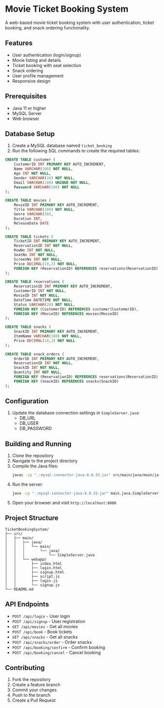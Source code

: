# Movie Ticket Booking System

A web-based movie ticket booking system with user authentication, ticket booking, and snack ordering functionality.

## Features

- User authentication (login/signup)
- Movie listing and details
- Ticket booking with seat selection
- Snack ordering
- User profile management
- Responsive design

## Prerequisites

- Java 11 or higher
- MySQL Server
- Web browser

## Database Setup

1. Create a MySQL database named `ticket_booking`
2. Run the following SQL commands to create the required tables:

```sql
CREATE TABLE customer (
    CustomerID INT PRIMARY KEY AUTO_INCREMENT,
    Name VARCHAR(100) NOT NULL,
    Age INT NOT NULL,
    Gender VARCHAR(10) NOT NULL,
    Email VARCHAR(100) UNIQUE NOT NULL,
    Password VARCHAR(100) NOT NULL
);

CREATE TABLE movies (
    MovieID INT PRIMARY KEY AUTO_INCREMENT,
    Title VARCHAR(100) NOT NULL,
    Genre VARCHAR(50),
    Duration INT,
    ReleaseDate DATE
);

CREATE TABLE tickets (
    TicketID INT PRIMARY KEY AUTO_INCREMENT,
    ReservationID INT NOT NULL,
    RowNo INT NOT NULL,
    SeatNo INT NOT NULL,
    ScreenNo INT NOT NULL,
    Price DECIMAL(10,2) NOT NULL,
    FOREIGN KEY (ReservationID) REFERENCES reservations(ReservationID)
);

CREATE TABLE reservations (
    ReservationID INT PRIMARY KEY AUTO_INCREMENT,
    CustomerID INT NOT NULL,
    MovieID INT NOT NULL,
    DateTime DATETIME NOT NULL,
    Status VARCHAR(20) NOT NULL,
    FOREIGN KEY (CustomerID) REFERENCES customer(CustomerID),
    FOREIGN KEY (MovieID) REFERENCES movies(MovieID)
);

CREATE TABLE snacks (
    SnackID INT PRIMARY KEY AUTO_INCREMENT,
    ItemName VARCHAR(100) NOT NULL,
    Price DECIMAL(10,2) NOT NULL
);

CREATE TABLE snack_orders (
    OrderID INT PRIMARY KEY AUTO_INCREMENT,
    ReservationID INT NOT NULL,
    SnackID INT NOT NULL,
    Quantity INT NOT NULL,
    FOREIGN KEY (ReservationID) REFERENCES reservations(ReservationID),
    FOREIGN KEY (SnackID) REFERENCES snacks(SnackID)
);
```

## Configuration

1. Update the database connection settings in `SimpleServer.java`:
   - DB_URL
   - DB_USER
   - DB_PASSWORD

## Building and Running

1. Clone the repository
2. Navigate to the project directory
3. Compile the Java files:
   ```bash
   javac -cp ".:mysql-connector-java-8.0.33.jar" src/main/java/main/java/SimpleServer.java
   ```
4. Run the server:
   ```bash
   java -cp ".:mysql-connector-java-8.0.33.jar" main.java.SimpleServer
   ```
5. Open your browser and visit `http://localhost:8080`

## Project Structure

```
TicketBookingSystem/
├── src/
│   ├── main/
│   │   ├── java/
│   │   │   └── main/
│   │   │       └── java/
│   │   │           └── SimpleServer.java
│   │   └── webapp/
│   │       ├── index.html
│   │       ├── login.html
│   │       ├── signup.html
│   │       ├── script.js
│   │       ├── login.js
│   │       └── signup.js
└── README.md
```

## API Endpoints

- `POST /api/login` - User login
- `POST /api/signup` - User registration
- `GET /api/movies` - Get all movies
- `POST /api/book` - Book tickets
- `GET /api/snacks` - Get all snacks
- `POST /api/snacks/order` - Order snacks
- `POST /api/booking/confirm` - Confirm booking
- `POST /api/booking/cancel` - Cancel booking

## Contributing

1. Fork the repository
2. Create a feature branch
3. Commit your changes
4. Push to the branch
5. Create a Pull Request
